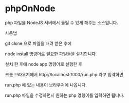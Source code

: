 # phpOnNode
php 파일을 NodeJS 서버에서 돌릴 수 있게 해주는 소스입니다.

사용법

git clone 으로 파일을 내려 받은 후에

node install 명령어로 필요한 파일들을 설치합니다.

설치 한 후에 node app 명령어로 실행한 후 

크롬 브라우져에서 http://localhost:1000/run.php 라고 입력하면

run.php 에 있는 내용이 브라우져에 나옵니다.

run.php 파일을 수정하면서 원하는 php 명령어를 입력하면 됩니다. 
